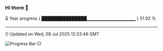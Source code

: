 ### Hi there 👋

⏳ Year progress { ███████████████▁▁▁▁▁▁▁▁▁▁▁▁▁▁▁ } 51.92 %

---

⏰ Updated on Wed, 09 Jul 2025 12:33:46 GMT

![Progress Bar CI](https://github.com/liununu/liununu/workflows/Progress%20Bar%20CI/badge.svg)
